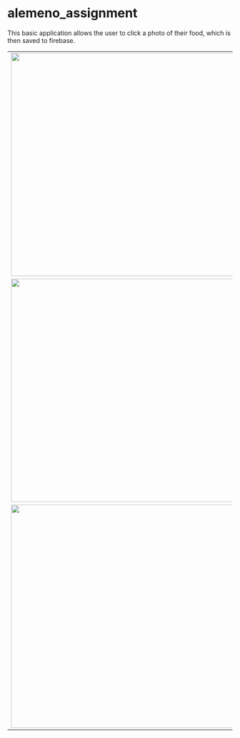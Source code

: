 # alemeno_assignment

This basic application allows the user to click a photo of their food, which is then saved to firebase.

<table>

<tr>
<td><img src="https://user-images.githubusercontent.com/71558331/169685758-6d6e6b5c-2df4-48eb-9439-24a7465b3487.jpeg" height="500"></td>
<td><img src="https://user-images.githubusercontent.com/71558331/169685767-26ef48b2-09b6-4287-be47-2d025b9d0052.jpeg" height="500"></td>
</tr>
<tr>
<td><img src="https://user-images.githubusercontent.com/71558331/169685771-d9be982e-e242-4fa1-b30a-808f898b705e.jpeg" height="500"></td>
<td><img src="https://user-images.githubusercontent.com/71558331/169685777-da3aa439-0107-4835-9c33-747e7e4ecdd7.jpeg" height="500"></td>
</tr>
<tr>
<td><img src="https://user-images.githubusercontent.com/71558331/169685778-bd99165c-506b-4e4b-a691-0c3baed7eef1.jpeg" height="500"></td>
</tr>

</table>
